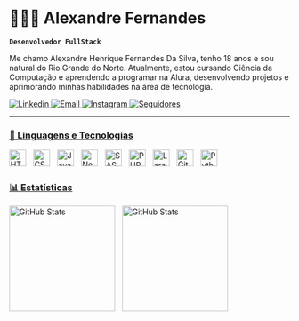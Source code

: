 # 👩🏻‍💻 Alexandre Fernandes

**`Desenvolvedor FullStack`**

Me chamo Alexandre Henrique Fernandes Da Silva, tenho 18 anos e sou natural do Rio Grande do Norte. Atualmente, estou cursando Ciência da Computação e aprendendo a programar na Alura, desenvolvendo projetos e aprimorando minhas habilidades na área de tecnologia.

<p align="left">
    <a href="https://www.linkedin.com/in/alexandre-fernandes-3a3267198/">
        <img 
            alt="Linkedin" 
            title="Meu Linkedin" 
            src="https://custom-icon-badges.demolab.com/badge/Linkedin-1155ba.svg?logo=linkedin%20(7)tgtger"
        />
    <a href="https://mail.google.com/mail/u/0/#inbox?compose=fwmvGVdCnSZJGzPNXKxqjCwdWzbSSWVcQwWMrvlKfXdHDKRTXvHspRBJTDpDXwXHptbhLfGwkjFFnfbFKCnDmHnTZfrQmWCbGHPJRHQtQsxFzKVgqFxq">
        <img 
            alt="Email" 
            title="Meu Email" 
            src="https://custom-icon-badges.demolab.com/badge/Email-E61B23.svg?logo=mailrger"
        />
    </a> 
    <a href="https://www.instagram.com/alexandfdes/">
        <img 
            alt="Instagram" 
            title="Meu Instagram" 
            src="https://custom-icon-badges.demolab.com/badge/Instagram-FF006F.svg?logo=instagram (1)rfgwerg"
        />
    </a>
    <a href="https://github.com/Alexandfdes?tab=followers">
        <img 
            alt="Seguidores" 
            title="Me siga no GitHub" 
            src="https://custom-icon-badges.demolab.com/badge/GitHub-000000.svg?logo=githuberfg"
    </a>
</p>

---

### 🤖 Linguagens e Tecnologias

<img 
    align="left" 
    alt="HTML"
    title="HTML" 
    width="30px" 
    style="padding-right: 10px;" 
    src="https://cdn.jsdelivr.net/gh/devicons/devicon@latest/icons/html5/html5-original.svg" 
/>
<img 
    align="left" 
    alt="CSS" 
    title="CSS"
    width="30px" 
    style="padding-right: 10px;" 
    src="https://cdn.jsdelivr.net/gh/devicons/devicon@latest/icons/css3/css3-original.svg" 
/>
<img 
    align="left" 
    alt="JavaScript" 
    title="JavaScript"
    width="30px" 
    style="padding-right: 10px;" 
    src="https://cdn.jsdelivr.net/gh/devicons/devicon@latest/icons/javascript/javascript-original.svg" 
/>
<img 
    align="left" 
    alt="Next.js" 
    title="Next.js"
    width="30px" 
    style="padding-right: 10px;" 
    src="https://cdn.jsdelivr.net/gh/devicons/devicon@latest/icons/nextjs/nextjs-original.svg" 
/> 
<img 
    align="left" 
    alt="SASS" 
    title="SASS"
    width="30px" 
    style="padding-right: 10px;" 
    src="https://cdn.jsdelivr.net/gh/devicons/devicon@latest/icons/sass/sass-original.svg" 
/>
<img 
    align="left" 
    alt="PHP" 
    title="PHP"
    width="30px" 
    style="padding-right: 10px;" 
    src="https://cdn.jsdelivr.net/gh/devicons/devicon@latest/icons/php/php-original.svg" 
/>
<img 
    align="left" 
    alt="Laravel" 
    title="Laravel"
    width="30px" 
    style="padding-right: 10px;" 
    src="https://cdn.jsdelivr.net/gh/devicons/devicon@latest/icons/laravel/laravel-original.svg"  
/>
<img 
    align="left" 
    alt="Git" 
    title="Git"
    width="30px" 
    style="padding-right: 10px;" 
    src="https://cdn.jsdelivr.net/gh/devicons/devicon@latest/icons/git/git-original.svg" 
/>
<img 
    align="left" 
    alt="Python" 
    title="Python"
    width="30px" 
    style="padding-right: 10px;" 
    src="https://cdn.jsdelivr.net/gh/devicons/devicon@latest/icons/python/python-original.svg" 
/>

<br/>
<br/>



### 📊 Estatísticas

<p>
  <img 
    align="left" 
    alt="GitHub Stats" 
    height="190" 
    style="padding-right: 10px;" 
    src="https://github-readme-stats.vercel.app/api?username=alexandfdes&show_icons=true&theme=tokyonight&include_all_commits=true&locale=pt-br" 
  />

<img 
      align="left" 
      alt="GitHub Stats" 
      height="190" 
      src="https://github-readme-stats.vercel.app/api/top-langs/?username=alexandfdes&theme=tokyonight&layout=compact&custom_title=Tecnologias&langs_count=9" 
  />

</p>
